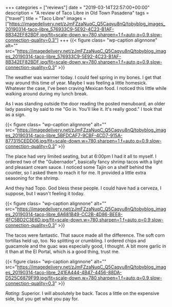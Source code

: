 +++
categories = ["reviews"]
date = "2019-03-14T22:57:00+00:00"
description = "A review of Taco Libre in Old Town Pasadena"
tags = ["travel"]
title = "Taco Libre"
images = ["https://imagedelivery.net/zJmFZzaNuqC_Q5Caqyu8nQ/tobyblog_images_20190314-taco-libre_576933C9-5E92-4C23-B1AF-8B342EF82BDF.jpg/fit=scale-down,w=780,sharpen=1,f=auto,q=0.9,slow-connection-quality=0.3"]
+++
{{< figure class= "wp-caption alignnone" alt="" src="https://imagedelivery.net/zJmFZzaNuqC_Q5Caqyu8nQ/tobyblog_images_20190314-taco-libre_576933C9-5E92-4C23-B1AF-8B342EF82BDF.jpg/fit=scale-down,w=780,sharpen=1,f=auto,q=0.9,slow-connection-quality=0.3" >}}

The weather was warmer today. I could feel spring in my bones. I get that way around this time of year. Maybe I was feeling a little homesick. Whatever the case, I've been craving Mexican food. I noticed this little while walking around during my lunch break. 

As I was standing outside the door reading the posted menuboard, an older lady passing by said to me "Go in. You'll like it. It's really good." I took that as a sign.
<!--more-->

{{< figure class= "wp-caption alignnone" alt="" src="https://imagedelivery.net/zJmFZzaNuqC_Q5Caqyu8nQ/tobyblog_images_20190314-taco-libre_5BFDCAF7-9CBF-4CD7-915A-877315CEDD06.jpg/fit=scale-down,w=780,sharpen=1,f=auto,q=0.9,slow-connection-quality=0.3" >}}

The place had very limited seating, but at 6:00pm I had it all to myself. I ordered two of the "Gubernador", basically fancy shrimp tacos with a light and pleasant cream sauce. I noticed some Tajin on a shelf behind the counter, so I asked them to reach it for me. It provided a little extra seasoning for the shrimp.

And they had Topo. God bless these people. I could have had a cerveza, I suppose, but I wasn't feeling it today.

{{< figure class= "wp-caption alignnone" alt="" src="https://imagedelivery.net/zJmFZzaNuqC_Q5Caqyu8nQ/tobyblog_images_20190314-taco-libre_6A681B49-CC2B-4D86-BEE8-4FC5BD2C3E6D.jpg/fit=scale-down,w=780,sharpen=1,f=auto,q=0.9,slow-connection-quality=0.3" >}}

The tacos were fantastic. That sauce made all the difference. The soft corn tortillas held up, too. No splitting or crumbling. I ordered chips and guacamole and the guac was especially good, I thought. A bit more garlic in it than at the El Portal, which is a good thing, trust me.

{{< figure class= "wp-caption alignnone" alt="" src="https://imagedelivery.net/zJmFZzaNuqC_Q5Caqyu8nQ/tobyblog_images_20190314-taco-libre_241EA444-4B47-4456-88DA-D525C6879F99.jpg/fit=scale-down,w=780,sharpen=1,f=auto,q=0.9,slow-connection-quality=0.3" >}}

*Rating:* Superior. I will absolutely be back. Tacos a little on the expensive side, but you get what you pay for.
